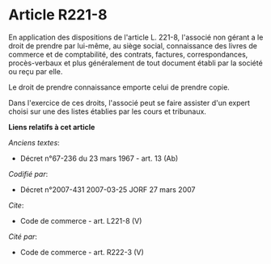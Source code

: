 # Article R221-8

En application des dispositions de l'article L. 221-8, l'associé non gérant a le droit de prendre par lui-même, au siège
social, connaissance des livres de commerce et de comptabilité, des contrats, factures, correspondances, procès-verbaux et
plus généralement de tout document établi par la société ou reçu par elle. 

Le droit de prendre connaissance emporte celui de prendre copie. 

Dans l'exercice de ces droits, l'associé peut se faire assister d'un expert choisi sur une des listes établies par les cours
et tribunaux.

**Liens relatifs à cet article**

_Anciens textes_:

  - Décret n°67-236 du 23 mars 1967 - art. 13 (Ab)

_Codifié par_:

  - Décret n°2007-431 2007-03-25 JORF 27 mars 2007

_Cite_:

  - Code de commerce - art. L221-8 (V)

_Cité par_:

  - Code de commerce - art. R222-3 (V)
